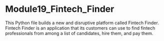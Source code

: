 # Module19_Fintech_Finder
This Python file builds a new and disruptive platform called Fintech Finder. Fintech Finder is an application that its customers can use to find fintech professionals from among a list of candidates, hire them, and pay them.
